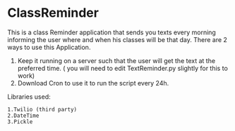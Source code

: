 # ClassReminder
This is a class Reminder application that sends you texts every morning informing the user where and when his classes will be that day.
There are 2 ways to use this Application.
1. Keep it running on a server such that the user will get the text at the preferred time. ( you will need to edit TextReminder.py slightly for this to work)
2. Download Cron to use it to run the script every 24h.

Libraries used:
    
    1.Twilio (third party)
    2.DateTime
    3.Pickle
